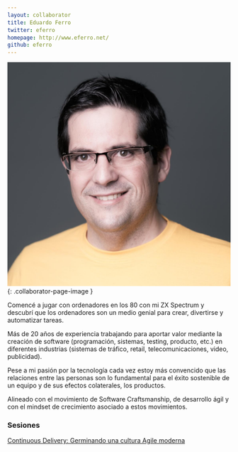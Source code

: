 ```yaml
---
layout: collaborator
title: Eduardo Ferro
twitter: eferro
homepage: http://www.eferro.net/
github: eferro
---
```

![Eduardo Ferro](/img/colaboradores/edu-ferro.jpg){: .collaborator-page-image }

Comencé a jugar con ordenadores en los 80 con mi ZX Spectrum y descubrí que los ordenadores son un medio genial para crear, divertirse y automatizar tareas.

Más de 20 años de experiencia trabajando para aportar valor mediante la creación de software (programación, sistemas, testing, producto, etc.) en diferentes industrias (sistemas de tráfico, retail, telecomunicaciones, video, publicidad).

Pese a mi pasión por la tecnología cada vez estoy más convencido que las relaciones entre las personas son lo fundamental para el éxito sostenible de un equipo y de sus efectos colaterales, los productos.

Alineado con el movimiento de Software Craftsmanship, de desarrollo ágil y con el mindset de crecimiento asociado a estos movimientos.

### Sesiones

[Continuous Delivery: Germinando una cultura Agile moderna](/2018-01-25-continuous-delivery-cultura)